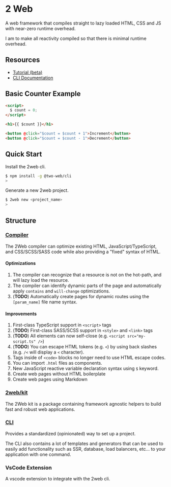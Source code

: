 # 2 Web

A web framework that compiles straight to lazy loaded HTML, CSS and JS with
near-zero runtime overhead.

I am to make all reactivity compiled so that there is minimal runtime overhead.

## Resources

- [Tutorial (beta)](./docs/README.md)
- [CLI Documentation](./cli/README.md)

## Basic Counter Example

```html
<script>
  $ count = 0;
</script>

<h1>{{ $count }}</h1>

<button @click="$count = $count + 1">Increment</button>
<button @click="$count = $count - 1">Decrement</button>
```

## Quick Start

Install the 2web cli.

```sh
$ npm install -g @two-web/cli
>
```

Generate a new 2web project.

```sh
$ 2web new <project_name>
>
```

## Structure

### [Compiler](./compiler/)

The 2Web compiler can optimize existing HTML, JavaScript/TypeScript, and
CSS/SCSS/SASS code while also providing a "fixed" syntax of HTML.

#### Optimizations

1. The compiler can recognize that a resource is not on the hot-path, and will
   lazy load the resource.
2. The compiler can identify dynamic parts of the page and automatically apply
   `contains` and `will-change` optimizations.
3. (**TODO**) Automatically create pages for dynamic routes using the
   `[param_name]` file name syntax.

#### Improvements

1. First-class TypeScript support in `<script>` tags
2. (**TODO**) First-class SASS/SCSS support in `<style>` and `<link>` tags
3. (**TODO**) All elements can now self-close (e.g. `<script src="my-script.ts" />`)
4. (**TODO**) You can escape HTML tokens (e.g. `<`) by using back slashes
   (e.g. `/<` will display a `<` character).
5. Tags inside of `<code>` blocks no longer need to use HTML escape codes.
6. You can import `.html` files as components.
7. New JavaScript reactive variable declaration syntax using `$` keyword.
8. Create web pages without HTML boilerplate
9. Create web pages using Markdown

### [2web/kit](./packages/)

The 2Web kit is a package containing framework agnostic helpers to build fast
and robust web applications.

### [CLI](./cli/)

Provides a standardized (opinionated) way to set up a project.

The CLI also contains a lot of templates and generators that can be used to
easily add functionality such as SSR, database, load balancers, etc... to your
application with one command.

### VsCode Extension

A vscode extension to integrate with the 2web cli.
